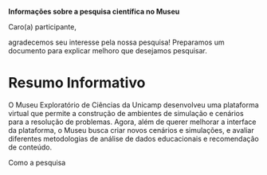 **Informações sobre a pesquisa científica no Museu**

Caro(a) participante,

agradecemos seu interesse pela nossa pesquisa! Preparamos um documento para explicar melhoro que desejamos pesquisar.

<h1> Resumo Informativo </h1>
O Museu Exploratório de Ciências da Unicamp desenvolveu uma plataforma virtual que permite a construção de ambientes de simulação e cenários para a resolução de problemas. Agora, além de querer melhorar a interface da plataforma, o Museu busca criar novos cenários e simulações, e avaliar diferentes metodologias de análise de dados educacionais e recomendação de conteúdo. 

Como a pesquisa
